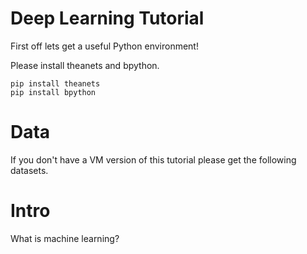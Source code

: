 Deep Learning Tutorial
======================

First off lets get a useful Python environment!

Please install theanets and bpython.

`````
pip install theanets
pip install bpython
`````

Data
====

If you don't have a VM version of this tutorial please get the following datasets.



Intro
=====

What is machine learning?





